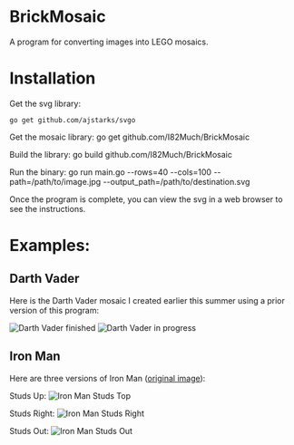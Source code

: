 BrickMosaic
===========

A program for converting images into LEGO mosaics.

# Installation
Get the svg library:

    go get github.com/ajstarks/svgo

Get the mosaic library:
    go get github.com/I82Much/BrickMosaic

Build the library:
    go build github.com/I82Much/BrickMosaic

Run the binary:
    go run main.go --rows=40 --cols=100 --path=/path/to/image.jpg --output_path=/path/to/destination.svg

Once the program is complete, you can view the svg in a web browser to see the instructions.

# Examples:

## Darth Vader
Here is the Darth Vader mosaic I created earlier this summer using a prior version of this program:

![Darth Vader finished][]
![Darth Vader in progress][]

## Iron Man
Here are three versions of Iron Man ([original image][Iron Man Original]):

Studs Up:
![Iron Man Studs Top][]

Studs Right:
![Iron Man Studs Right][]

Studs Out:
![Iron Man Studs Out][]

[Darth Vader finished]:https://lh5.googleusercontent.com/-mCzaiPeMcjc/UhzHhp9VYBI/AAAAAAAAQCo/mMZ3RbQDcp8/w620-h615-no/IMG_7020_cropped.jpg
[Darth Vader in progress]:https://lh3.googleusercontent.com/-6NUdcIC2hbc/UhzHgZZqPdI/AAAAAAAAQCY/SBcVMYzJPfg/w820-h615-no/IMG_6188.JPG
[Iron Man Original]:http://marvelwallpapers10.net/wp-content/uploads/images/3a/ironman-2.jpg
[Iron Man Studs Top]:https://rawgithub.com/I82Much/BrickMosaic/master/examples/iron_man_STUDS_TOP.svg
[Iron Man Studs Right]:https://rawgithub.com/I82Much/BrickMosaic/master/examples/iron_man_STUDS_RIGHT.svg
[Iron Man Studs Out]:https://rawgithub.com/I82Much/BrickMosaic/master/examples/iron_man_STUDS_OUT.svg
